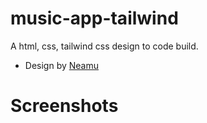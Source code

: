 # music-app-tailwind
A html, css, tailwind css design to code build.
- Design by [Neamu](https://dribbble.com/neamu)

# Screenshots
